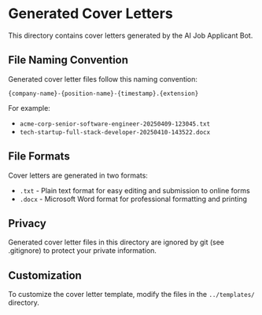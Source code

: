 # Generated Cover Letters

This directory contains cover letters generated by the AI Job Applicant Bot.

## File Naming Convention

Generated cover letter files follow this naming convention:
```
{company-name}-{position-name}-{timestamp}.{extension}
```

For example:
- `acme-corp-senior-software-engineer-20250409-123045.txt`
- `tech-startup-full-stack-developer-20250410-143522.docx`

## File Formats

Cover letters are generated in two formats:
- `.txt` - Plain text format for easy editing and submission to online forms
- `.docx` - Microsoft Word format for professional formatting and printing

## Privacy

Generated cover letter files in this directory are ignored by git (see .gitignore) to protect your private information.

## Customization

To customize the cover letter template, modify the files in the `../templates/` directory.
